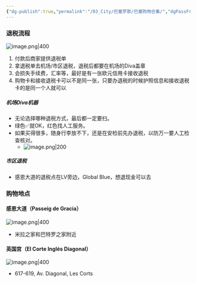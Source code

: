 ```yaml
---
{"dg-publish":true,"permalink":"/03_City/巴塞罗那/巴塞购物合集/","dgPassFrontmatter":true}
---
```


### 退税流程
![image.png|400](https://obsidan-1314364309.cos.ap-beijing.myqcloud.com/obsidan/20250304020907471.png)

1. 付款后商家提供退税单
2. 拿退税单去机场/市区退税，退税后都要在机场的Diva盖章
3. 会损失手续费，汇率等，最好是有一张欧元信用卡接收退税
4. 购物卡和接收退税卡可以不是同一张，只要办退税的时候护照信息和接收退税卡的是同一个人就可以
##### 机场Diva机器
+ 无论选择哪种退税方式，最后都一定要扫。
+ 绿色✅就OK，红色找人工服务。
+ 如果买得很多，随身行李放不下，还是在安检前先办退税，以防万一要人工检查核对。
	+ ![image.png|200](https://obsidan-1314364309.cos.ap-beijing.myqcloud.com/obsidan/20250304015623251.png)
##### 市区退税
+ 感恩大道的退税点在LV旁边，Global Blue，想退现金可以去
### 购物地点
#### 感恩大道（Passeig de Gracia）
![image.png|400](https://obsidan-1314364309.cos.ap-beijing.myqcloud.com/obsidan/20250304020820939.png)

+ 米拉之家和巴特罗之家附近

#### 英国宫（El Corte Inglés Diagonal）
![image.png|400](https://obsidan-1314364309.cos.ap-beijing.myqcloud.com/obsidan/20250304021056205.png)

+ 617-619, Av. Diagonal, Les Corts




